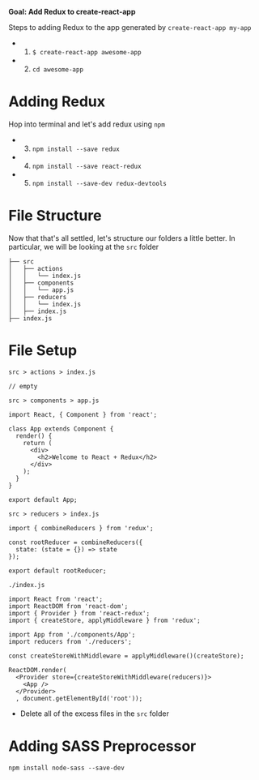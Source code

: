 **Goal: Add Redux to create-react-app**

Steps to adding Redux to the app generated by `create-react-app my-app`

* 1. `$ create-react-app awesome-app`
* 2. `cd awesome-app`

# Adding Redux

Hop into terminal and let's add redux using `npm`

* 3. `npm install --save redux`
* 4. `npm install --save react-redux`
* 5. `npm install --save-dev redux-devtools`

# File Structure

Now that that's all settled, let's structure our folders a little better. In particular, we will be looking at the `src` folder


```
├── src
│   ├── actions
│   │   └── index.js
│   ├── components
│   │   └── app.js
│   ├── reducers
│   │   └── index.js
│   ├── index.js
├── index.js
```

# File Setup

`src > actions > index.js`

```
// empty
```

`src > components > app.js`

```
import React, { Component } from 'react';

class App extends Component {
  render() {
    return (
      <div>
        <h2>Welcome to React + Redux</h2>
      </div>
    );
  }
}

export default App;

```

`src > reducers > index.js`

```
import { combineReducers } from 'redux';

const rootReducer = combineReducers({
  state: (state = {}) => state
});

export default rootReducer;

```

`./index.js`

```
import React from 'react';
import ReactDOM from 'react-dom';
import { Provider } from 'react-redux';
import { createStore, applyMiddleware } from 'redux';

import App from './components/App';
import reducers from './reducers';

const createStoreWithMiddleware = applyMiddleware()(createStore);

ReactDOM.render(
  <Provider store={createStoreWithMiddleware(reducers)}>
    <App />
  </Provider>
  , document.getElementById('root'));

```

* Delete all of the excess files in the `src` folder

# Adding SASS Preprocessor

`npm install node-sass --save-dev`


